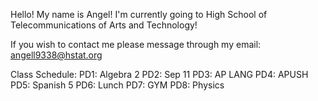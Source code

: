 Hello! My name is Angel!
I'm currently going to High School of Telecommunications of Arts and Technology!

If you wish to contact me please message through my email: angell9338@hstat.org

Class Schedule:
PD1: Algebra 2
PD2: Sep 11
PD3: AP LANG
PD4: APUSH
PD5: Spanish 5
PD6: Lunch
PD7: GYM
PD8: Physics